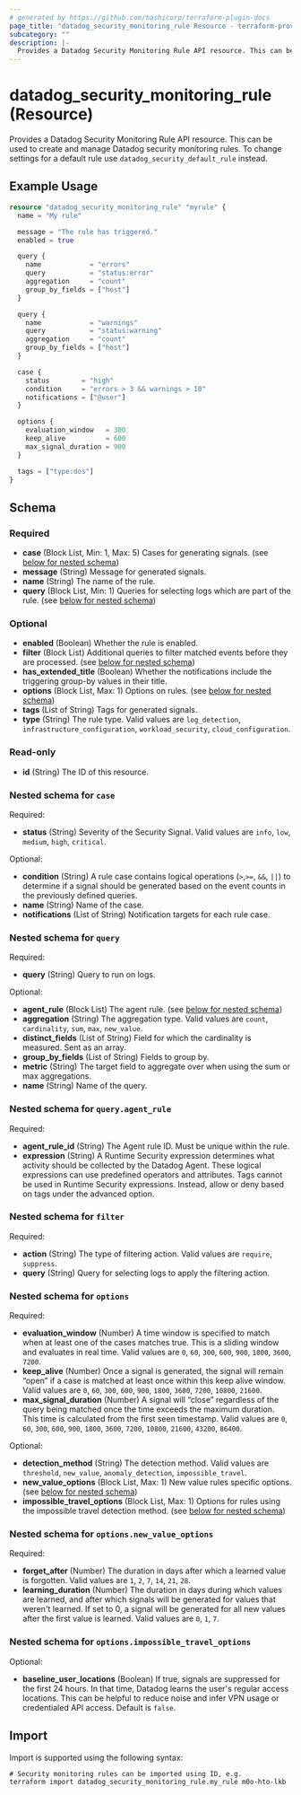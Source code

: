 ```yaml
---
# generated by https://github.com/hashicorp/terraform-plugin-docs
page_title: "datadog_security_monitoring_rule Resource - terraform-provider-datadog"
subcategory: ""
description: |-
  Provides a Datadog Security Monitoring Rule API resource. This can be used to create and manage Datadog security monitoring rules. To change settings for a default rule use datadog_security_default_rule instead.
---
```


# datadog_security_monitoring_rule (Resource)

Provides a Datadog Security Monitoring Rule API resource. This can be used to create and manage Datadog security monitoring rules. To change settings for a default rule use `datadog_security_default_rule` instead.

## Example Usage

```terraform
resource "datadog_security_monitoring_rule" "myrule" {
  name = "My rule"

  message = "The rule has triggered."
  enabled = true

  query {
    name            = "errors"
    query           = "status:error"
    aggregation     = "count"
    group_by_fields = ["host"]
  }

  query {
    name            = "warnings"
    query           = "status:warning"
    aggregation     = "count"
    group_by_fields = ["host"]
  }

  case {
    status        = "high"
    condition     = "errors > 3 && warnings > 10"
    notifications = ["@user"]
  }

  options {
    evaluation_window   = 300
    keep_alive          = 600
    max_signal_duration = 900
  }

  tags = ["type:dos"]
}
```

<!-- schema generated by tfplugindocs -->
## Schema

### Required

- **case** (Block List, Min: 1, Max: 5) Cases for generating signals. (see [below for nested schema](#nestedblock--case))
- **message** (String) Message for generated signals.
- **name** (String) The name of the rule.
- **query** (Block List, Min: 1) Queries for selecting logs which are part of the rule. (see [below for nested schema](#nestedblock--query))

### Optional

- **enabled** (Boolean) Whether the rule is enabled.
- **filter** (Block List) Additional queries to filter matched events before they are processed. (see [below for nested schema](#nestedblock--filter))
- **has_extended_title** (Boolean) Whether the notifications include the triggering group-by values in their title.
- **options** (Block List, Max: 1) Options on rules. (see [below for nested schema](#nestedblock--options))
- **tags** (List of String) Tags for generated signals.
- **type** (String) The rule type. Valid values are `log_detection`, `infrastructure_configuration`, `workload_security`, `cloud_configuration`.

### Read-only

- **id** (String) The ID of this resource.

<a id="nestedblock--case"></a>
### Nested schema for `case`

Required:

- **status** (String) Severity of the Security Signal. Valid values are `info`, `low`, `medium`, `high`, `critical`.

Optional:

- **condition** (String) A rule case contains logical operations (`>`,`>=`, `&&`, `||`) to determine if a signal should be generated based on the event counts in the previously defined queries.
- **name** (String) Name of the case.
- **notifications** (List of String) Notification targets for each rule case.


<a id="nestedblock--query"></a>
### Nested schema for `query`

Required:

- **query** (String) Query to run on logs.

Optional:

- **agent_rule** (Block List) The agent rule. (see [below for nested schema](#nestedblock--query--agent_rule))
- **aggregation** (String) The aggregation type. Valid values are `count`, `cardinality`, `sum`, `max`, `new_value`.
- **distinct_fields** (List of String) Field for which the cardinality is measured. Sent as an array.
- **group_by_fields** (List of String) Fields to group by.
- **metric** (String) The target field to aggregate over when using the sum or max aggregations.
- **name** (String) Name of the query.

<a id="nestedblock--query--agent_rule"></a>
### Nested schema for `query.agent_rule`

Required:

- **agent_rule_id** (String) The Agent rule ID. Must be unique within the rule.
- **expression** (String) A Runtime Security expression determines what activity should be collected by the Datadog Agent. These logical expressions can use predefined operators and attributes. Tags cannot be used in Runtime Security expressions. Instead, allow or deny based on tags under the advanced option.



<a id="nestedblock--filter"></a>
### Nested schema for `filter`

Required:

- **action** (String) The type of filtering action. Valid values are `require`, `suppress`.
- **query** (String) Query for selecting logs to apply the filtering action.


<a id="nestedblock--options"></a>
### Nested schema for `options`

Required:

- **evaluation_window** (Number) A time window is specified to match when at least one of the cases matches true. This is a sliding window and evaluates in real time. Valid values are `0`, `60`, `300`, `600`, `900`, `1800`, `3600`, `7200`.
- **keep_alive** (Number) Once a signal is generated, the signal will remain “open” if a case is matched at least once within this keep alive window. Valid values are `0`, `60`, `300`, `600`, `900`, `1800`, `3600`, `7200`, `10800`, `21600`.
- **max_signal_duration** (Number) A signal will “close” regardless of the query being matched once the time exceeds the maximum duration. This time is calculated from the first seen timestamp. Valid values are `0`, `60`, `300`, `600`, `900`, `1800`, `3600`, `7200`, `10800`, `21600`, `43200`, `86400`.

Optional:

- **detection_method** (String) The detection method. Valid values are `threshold`, `new_value`, `anomaly_detection`, `impossible_travel`.
- **new_value_options** (Block List, Max: 1) New value rules specific options. (see [below for nested schema](#nestedblock--options--new_value_options))
- **impossible_travel_options** (Block List, Max: 1) Options for rules using the impossible travel detection method. (see [below for nested schema](#nestedblock--options--impossible_travel_options))

<a id="nestedblock--options--new_value_options"></a>
### Nested schema for `options.new_value_options`

Required:

- **forget_after** (Number) The duration in days after which a learned value is forgotten. Valid values are `1`, `2`, `7`, `14`, `21`, `28`.
- **learning_duration** (Number) The duration in days during which values are learned, and after which signals will be generated for values that weren't learned. If set to 0, a signal will be generated for all new values after the first value is learned. Valid values are `0`, `1`, `7`.

<a id="nestedblock--options--impossible_travel_options"></a>
### Nested schema for `options.impossible_travel_options`

Optional:

- **baseline_user_locations** (Boolean) If true, signals are suppressed for the first 24 hours. In that time, Datadog learns the user's regular access locations. This can be helpful to reduce noise and infer VPN usage or credentialed API access. Default is `false`.

## Import

Import is supported using the following syntax:

```shell
# Security monitoring rules can be imported using ID, e.g.
terraform import datadog_security_monitoring_rule.my_rule m0o-hto-lkb
```
